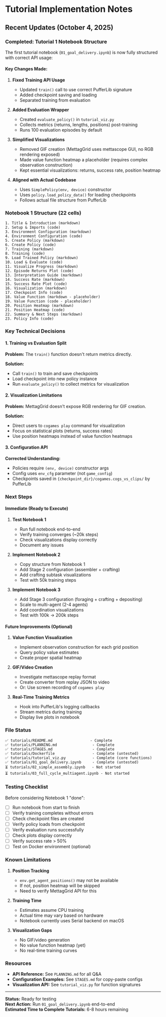 # Tutorial Implementation Notes

## Recent Updates (October 4, 2025)

### Completed: Tutorial 1 Notebook Structure

The first tutorial notebook (`01_goal_delivery.ipynb`) is now fully structured with correct API usage:

#### Key Changes Made:

1. **Fixed Training API Usage**
   - Updated `train()` call to use correct PufferLib signature
   - Added checkpoint saving and loading
   - Separated training from evaluation

2. **Added Evaluation Wrapper**
   - Created `evaluate_policy()` in `tutorial_viz.py`
   - Collects metrics (returns, lengths, positions) post-training
   - Runs 100 evaluation episodes by default

3. **Simplified Visualizations**
   - Removed GIF creation (MettagGrid uses mettascope GUI, no RGB rendering exposed)
   - Made value function heatmap a placeholder (requires complex observation construction)
   - Kept essential visualizations: returns, success rate, position heatmap

4. **Aligned with Actual Codebase**
   - Uses `SimplePolicy(env, device)` constructor
   - Uses `policy.load_policy_data()` for loading checkpoints
   - Follows actual file structure from PufferLib

### Notebook 1 Structure (22 cells)

```
1. Title & Introduction (markdown)
2. Setup & Imports (code)
3. Environment Configuration (markdown)
4. Environment Configuration (code)
5. Create Policy (markdown)
6. Create Policy (code)
7. Training (markdown)
8. Training (code)
9. Load Trained Policy (markdown)
10. Load & Evaluate (code)
11. Visualize Progress (markdown)
12. Episode Returns Plot (code)
13. Interpretation Guide (markdown)
14. Success Rate (markdown)
15. Success Rate Plot (code)
16. Visualization (markdown)
17. Checkpoint Info (code)
18. Value Function (markdown - placeholder)
19. Value Function (code - placeholder)
20. Position Heatmap (markdown)
21. Position Heatmap (code)
22. Summary & Next Steps (markdown)
23. Policy Info (code)
```

### Key Technical Decisions

#### 1. Training vs Evaluation Split

**Problem:** The `train()` function doesn't return metrics directly.

**Solution:** 
- Call `train()` to train and save checkpoints
- Load checkpoint into new policy instance
- Run `evaluate_policy()` to collect metrics for visualization

#### 2. Visualization Limitations

**Problem:** MettagGrid doesn't expose RGB rendering for GIF creation.

**Solution:**
- Direct users to `cogames play` command for visualization
- Focus on statistical plots (returns, success rates)
- Use position heatmaps instead of value function heatmaps

#### 3. Configuration API

**Corrected Understanding:**
- Policies require `(env, device)` constructor args
- Config uses `env_cfg` parameter (not `game_config`)
- Checkpoints saved in `{checkpoint_dir}/cogames.cogs_vs_clips/` by PufferLib

### Next Steps

#### Immediate (Ready to Execute)

1. **Test Notebook 1**
   - Run full notebook end-to-end
   - Verify training converges (~20k steps)
   - Check visualizations display correctly
   - Document any issues

2. **Implement Notebook 2**
   - Copy structure from Notebook 1
   - Add Stage 2 configuration (assembler + crafting)
   - Add crafting subtask visualizations
   - Test with 50k training steps

3. **Implement Notebook 3**
   - Add Stage 3 configuration (foraging + crafting + depositing)
   - Scale to multi-agent (2-4 agents)
   - Add coordination visualizations
   - Test with 100k → 200k steps

#### Future Improvements (Optional)

1. **Value Function Visualization**
   - Implement observation construction for each grid position
   - Query policy value estimates
   - Create proper spatial heatmap

2. **GIF/Video Creation**
   - Investigate mettascope replay format
   - Create converter from replay JSON to video
   - Or: Use screen recording of `cogames play`

3. **Real-Time Training Metrics**
   - Hook into PufferLib's logging callbacks
   - Stream metrics during training
   - Display live plots in notebook

### File Status

```
✅ tutorials/README.md                 - Complete
✅ tutorials/PLANNING.md                - Complete  
✅ tutorials/STAGES.md                  - Complete
✅ tutorials/Dockerfile                 - Complete (untested)
✅ tutorials/tutorial_viz.py            - Complete (core functions)
✅ tutorials/01_goal_delivery.ipynb     - Complete (untested)
⏳ tutorials/02_simple_assembly.ipynb   - Not started
⏳ tutorials/03_full_cycle_multiagent.ipynb - Not started
```

### Testing Checklist

Before considering Notebook 1 "done":

- [ ] Run notebook from start to finish
- [ ] Verify training completes without errors
- [ ] Check checkpoint files are created
- [ ] Verify policy loads from checkpoint
- [ ] Verify evaluation runs successfully
- [ ] Check plots display correctly
- [ ] Verify success rate > 50%
- [ ] Test on Docker environment (optional)

### Known Limitations

1. **Position Tracking**
   - `env.get_agent_positions()` may not be available
   - If not, position heatmap will be skipped
   - Need to verify MettagGrid API for this

2. **Training Time**
   - Estimates assume CPU training
   - Actual time may vary based on hardware
   - Notebook currently uses Serial backend on macOS

3. **Visualization Gaps**
   - No GIF/video generation
   - No value function heatmap (yet)
   - No real-time training curves

### Resources

- **API Reference:** See `PLANNING.md` for all Q&A
- **Configuration Examples:** See `STAGES.md` for copy-paste configs
- **Visualization API:** See `tutorial_viz.py` for function signatures

---

**Status:** Ready for testing  
**Next Action:** Run `01_goal_delivery.ipynb` end-to-end  
**Estimated Time to Complete Tutorials:** 6-8 hours remaining

